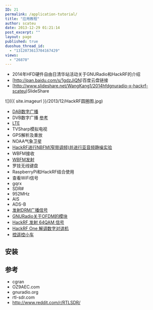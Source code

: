 ```yaml
---
ID: 21
permalink: /application-tutorial/
title: "应用教程"
author: scateu
date: 2013-12-29 01:21:14
post_excerpt: ""
layout: page
published: true
duoshuo_thread_id:
  - "1312073613704167429"
views:
  - "26870"
---
```


 - 2014年HFD硬件自由日清华站活动关于GNURadio和HackRF的介绍
 - [http://pan.baidu.com/s/1gdzJjQN)百度云盘链接
 - [http://www.slideshare.net/WangKang1/2014hfdgnuradio-x-hackrf-scateu)SlideShare

![]({{ site.imageurl }}/2013/12/HackRF圆圈图.jpg)

 - [DAB数字广播](/2014/03/15/hackrf-dab-广播发射-hackrf-dab-transmit.html)
 - DVB数字广播 [参考](http://wiki.oz9aec.net/index.php/Simple_DVB_with_Gstreamer_and_GNU_Radio)
 - [LTE](/2014/04/12/hackrf-lte-scan.html)
 - TVSharp模拟电视
 - GPS解析及重放
 - NOAA气象卫星
 - [HackRF进行NBFM(窄带调频)并进行亚音频静噪实验](/2014/06/17/hackrf-nbfm-tx-n-ctcss-squelch.html)
 - WBFM接收
 - [WBFM发射](/2014/01/03/wbfm发射.html)
 - 罗技无线键盘
 - RaspberryPi和HackRF结合使用
 - 查看WiFi信号
 - gqrx
 - SDR#
 - 952MHz
 - AIS
 - ADS-B
 - [发射DRM广播信号](/2014/03/20/transmit-drm.html)
 - [GNURadio关于OFDM的模块](/2014/03/19/gnuradio-ofdm-modules.html)
 - [HackRF 发射 64QAM 信号](/2014/03/19/hackrf-64qam-transmit.html)
 - [HackRF One 解调数字对讲机](/2014/03/18/hackrf-one-trunking-radio.html)
 - [控遥控小车](/2014/03/14/用hackrf和gnuradio来实现对遥控小车的控制.html)

## 安装

## 参考

 - cgran
 - OZ9AEC.com
 - gnuradio.org
 - rtl-sdr.com
 - <http://www.reddit.com/r/RTLSDR/>
